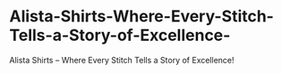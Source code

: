 # Alista-Shirts-Where-Every-Stitch-Tells-a-Story-of-Excellence-
Alista Shirts – Where Every Stitch Tells a Story of Excellence!
